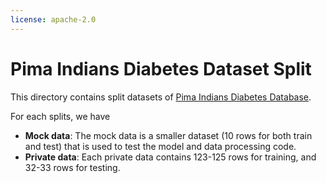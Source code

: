```yaml
---
license: apache-2.0
---
```


# Pima Indians Diabetes Dataset Split

This directory contains split datasets of [Pima Indians Diabetes Database](https://www.kaggle.com/datasets/uciml/pima-indians-diabetes-database).

For each splits, we have
- **Mock data**: The mock data is a smaller dataset (10 rows for both train and test) that is used to test the model and data processing code.
- **Private data**: Each private data contains 123-125 rows for training, and 32-33 rows for testing.